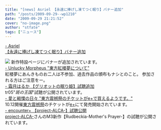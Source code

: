 ```yaml
---
title: "[news] Asriel 【永遠に捧げし凍てつく眠り】バナー追加"
path: "/posts/2009-09-29--wp1210"
date: "2009-09-29 21:21:52"
cover: "no-image.png"
author: "stfate"
tags: ["ニュース"]
---
```


<style type="text/css">
<!--
p {white-space: pre-wrap};
-->
</style>

<a  href="http://www.asriel.jp/m/" target="_blank">- Asriel 【永遠に捧げし凍てつく眠り】バナー追加</a>
<div ><a href="http://www.asriel.jp/m/9th/" target="_blank"><img src="http://stfate.net/img/asriel_9th_ban.jpg" /></a>
新作特設ページにバナーが追加されています。</div>
<a  href="http://sound.jp/ankimo/" target="_blank">- Unlucky Morpheus "東方紅楼夢について"</a>
<div >紅楼夢にあんきものお二人は不参加、過去作品の頒布もナシとのこと。
参加される方はご注意をー。</div>
<a  href="http://www.team-e.co.jp/sp/griotte/" target="_blank">- 霜月はるか 【グリオットの眠り姫】試聴追加</a>
<div >tr05"<em>斑の王国</em>"試聴が公開されています。</div>
<a  href="http://cobhc.blog40.fc2.com/" target="_blank">- 愛と戦慄の日々 "東方震撼祭のチケットがe+で買えるようです。"</a>
<div >10.12開催<a href="http://emptybase.dotera.net/shinkan/" target="_blank">東方震撼祭</a>のチケットが<a href="http://eplus.jp/sys/T1U14P0010843P0100P002033626P0050001P006001P0030001" target="_blank">e+</a>にて発売開始されています。</div>
<a  href="http://encounter-p.net/" target="_blank">- encounter+ 【project-ALCA-】試聴公開</a>
<div ><a href="http://project-alca.com/" target="_blank">project-ALCA-</a>さんのM3新作【Rudbeckia-Mother's Prayer-】の試聴が公開されています。</div>
